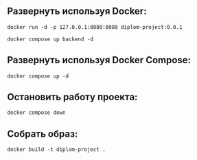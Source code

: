 ## Развернуть используя Docker:

```shell
docker run -d -p 127.0.0.1:8080:8080 diplom-project:0.0.1
```
```shell
docker compose up backend -d
```

## Развернуть используя Docker Compose:

```shell
docker compose up -d
```

## Остановить работу проекта:

```shell
docker compose down
```

## Собрать образ:

```shell
docker build -t diplom-project .
```